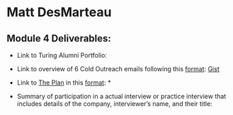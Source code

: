 # Matt DesMarteau

## Module 4 Deliverables:

* Link to Turing Alumni Portfolio:

* Link to overview of 6 Cold Outreach emails following this [format](https://github.com/turingschool/professional_skills/blob/master/module_four/outreach_deliverable_guidelines.md): [Gist](https://gist.github.com/MDes41/41169a5768f6012d1d890b5c32829e5f)

* Link to [The Plan](https://github.com/turingschool/backend-curriculum-site/blob/gh-pages/module4/projects/the-plan/index.md) in this [format](https://github.com/turingschool/backend-curriculum-site/blob/gh-pages/module4/projects/the-plan/template.markdown):
  * 

* Summary of participation in a actual interview or practice interview that includes details of the company, interviewer’s name, and their title:

